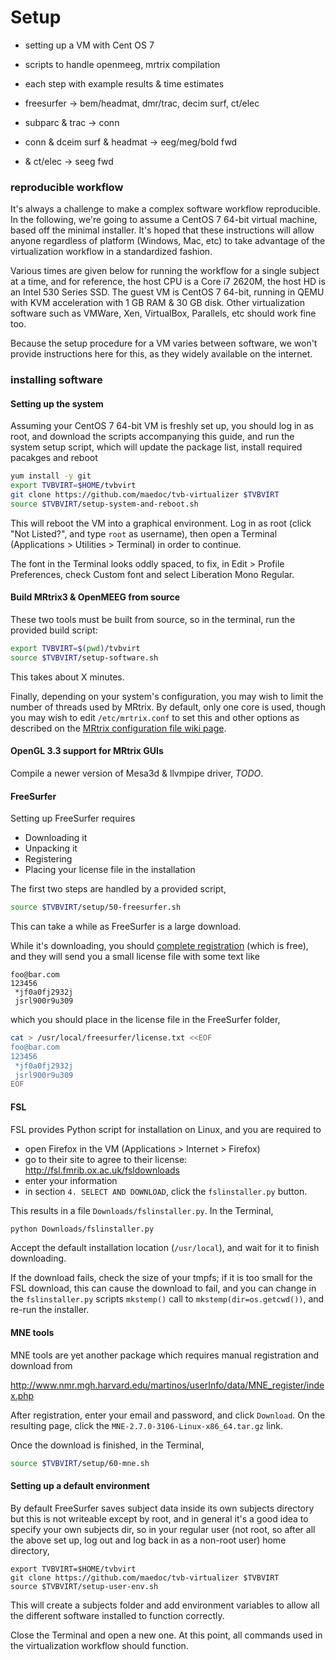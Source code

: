 # Setup

- setting up a VM with Cent OS 7
- scripts to handle openmeeg, mrtrix compilation
- each step with example results & time estimates

- freesurfer -> bem/headmat, dmr/trac, decim surf, ct/elec
- subparc & trac -> conn
- conn & dceim surf & headmat -> eeg/meg/bold fwd
- & ct/elec -> seeg fwd

### reproducible workflow

It's always a challenge to make a complex software workflow reproducible. In the
following, we're going to assume a CentOS 7 64-bit virtual machine, based off the
minimal installer. It's hoped that these instructions will allow anyone regardless
of platform (Windows, Mac, etc) to take advantage of the virtualization workflow
in a standardized fashion.

Various times are given below for running the workflow for a single subject at
a time, and for reference, the host CPU is a Core i7
2620M, the host HD is an Intel 530 Series SSD. The guest VM is CentOS 7 64-bit,
running in QEMU with KVM acceleration with 1 GB RAM & 30 GB disk. Other virtualization
software such as VMWare, Xen, VirtualBox, Parallels, etc should work fine too.

Because the setup procedure for a VM varies between software, we won't provide
instructions here for this, as they widely available on the internet.

### installing software

#### Setting up the system

Assuming your CentOS 7 64-bit VM is freshly set up, you should log
in as root, and download the scripts accompanying this guide, and run
the system setup script, which will update the package list, install required
pacakges and reboot
```bash
yum install -y git
export TVBVIRT=$HOME/tvbvirt
git clone https://github.com/maedoc/tvb-virtualizer $TVBVIRT
source $TVBVIRT/setup-system-and-reboot.sh
```
This will reboot the VM into a graphical environment. Log in as root (click "Not Listed?",
and type `root` as username), then open a Terminal (Applications > Utilities > Terminal)
in order to continue.

The font in the Terminal looks oddly spaced, to fix, in Edit > Profile Preferences,
check Custom font and select Liberation Mono Regular.

#### Build MRtrix3 & OpenMEEG from source

These two tools must be built from source, so in the terminal, run the provided
build script:
```bash
export TVBVIRT=$(pwd)/tvbvirt
source $TVBVIRT/setup-software.sh
```
This takes about X minutes.

Finally, depending on your system's configuration, you may wish to limit
the number of threads used by MRtrix. By default, only one core is used,
though you may wish to edit `/etc/mrtrix.conf` to set this and
other options as described on the
[MRtrix configuration file wiki page](https://github.com/MRtrix3/mrtrix3/wiki/MRtrix-configuration-file).

#### OpenGL 3.3 support for MRtrix GUIs

Compile a newer version of Mesa3d & llvmpipe driver,
_TODO_.

#### FreeSurfer

Setting up FreeSurfer requires
- Downloading it
- Unpacking it
- Registering
- Placing your license file in the installation

The first two steps are handled by a provided script,
```bash
source $TVBVIRT/setup/50-freesurfer.sh
```
This can take a while as FreeSurfer is a large download.

While it's downloading, you should [complete registration](https://surfer.nmr.mgh.harvard.edu/fswiki/Registration)
(which is free), and they will send you a small license file with
some text like
```
foo@bar.com
123456
 *jf0a0fj2932j
 jsrl900r9u309
```
which you should place in the license file in the FreeSurfer folder,
```bash
cat > /usr/local/freesurfer/license.txt <<EOF
foo@bar.com
123456
 *jf0a0fj2932j
 jsrl900r9u309
EOF
```

#### FSL

FSL provides Python script for installation on Linux, and you are required to
- open Firefox in the VM (Applications > Internet > Firefox)
- go to their site to agree to their license: http://fsl.fmrib.ox.ac.uk/fsldownloads
- enter your information
- in section `4. SELECT AND DOWNLOAD`, click the `fslinstaller.py` button.

This results in a file `Downloads/fslinstaller.py`. In the Terminal,
```bash
python Downloads/fslinstaller.py
```
Accept the default installation location (`/usr/local`), and wait for it to finish downloading.

If the download fails, check the size of your tmpfs; if it is too small for the FSL
download, this can cause the download to fail, and you can change in the `fslinstaller.py`
scripts `mkstemp()` call to `mkstemp(dir=os.getcwd())`, and re-run the installer.

#### MNE tools

MNE tools are yet another package which requires manual registration and download from

http://www.nmr.mgh.harvard.edu/martinos/userInfo/data/MNE_register/index.php

After registration, enter your email and password, and click `Download`. On the
resulting page, click the `MNE-2.7.0-3106-Linux-x86_64.tar.gz` link.

Once the download is finished, in the Terminal,

```bash
source $TVBVIRT/setup/60-mne.sh
```

#### Setting up a default environment

By default FreeSurfer saves subject data inside its own subjects directory
but this is not writeable except by root, and in general it's a good
idea to specify your own subjects dir, so in your regular user (not root,
so after all the above set up, log out and log back in as a non-root user)
home directory,
```
export TVBVIRT=$HOME/tvbvirt
git clone https://github.com/maedoc/tvb-virtualizer $TVBVIRT
source $TVBVIRT/setup-user-env.sh
```
This will create a subjects folder and add environment variables to allow
all the different software installed to function correctly.

Close the Terminal and open a new one. At this point, all commands used in the
virtualization workflow should function.

